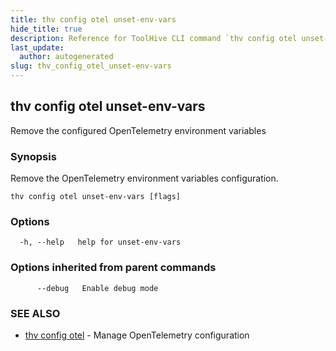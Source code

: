```yaml
---
title: thv config otel unset-env-vars
hide_title: true
description: Reference for ToolHive CLI command `thv config otel unset-env-vars`
last_update:
  author: autogenerated
slug: thv_config_otel_unset-env-vars
---
```


## thv config otel unset-env-vars

Remove the configured OpenTelemetry environment variables

### Synopsis

Remove the OpenTelemetry environment variables configuration.

```
thv config otel unset-env-vars [flags]
```

### Options

```
  -h, --help   help for unset-env-vars
```

### Options inherited from parent commands

```
      --debug   Enable debug mode
```

### SEE ALSO

* [thv config otel](thv_config_otel.md)	 - Manage OpenTelemetry configuration

